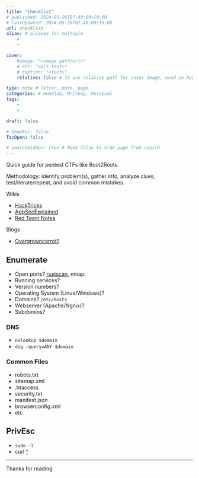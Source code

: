 ```yaml
---
title: "Checklist"
# published: 2024-05-26T07:40:09+10:00
# lastUpdated: 2024-05-26T07:40:09+10:00
url: checklist
alias: # aliases for multiple
    - 
    - 

cover:
    #image: "<image path/url>"
    # alt: "<alt text>"
    # caption: "<text>"
    relative: false # To use relative path for cover image, used in hugo Page-bundles 

type: note # letter, note, page
categories: # Homelab, Writeup, Personal
tags:
    - 
    - 

draft: false

# ShowToc: false
TocOpen: false

# searchHidden: true # Make false to hide page from search
---
```


Quick guide for pentest CTFs like Boot2Roots.

Methodology: identify problem(s), gather info, analyze clues, test/iterate/repeat, and avoid common mistakes.

Wikis
- [HackTricks](https://book.hacktricks.xyz/)
- [AppSecExplained](https://appsecexplained.gitbook.io/appsecexplained)
- [Red Team Notes](https://www.ired.team/)

Blogs
- [Overgrowncarrot1](https://overgrowncarrot1.medium.com)

## Enumerate
- Open ports? [rustscan](https://mrash.co/rustscan), nmap.
- Running services? 
- Version numbers?  
- Operating System (Linux/Windows)?
- Domains? `/etc/hosts`
- Webserver (Apache/Ngnix)?
- Subdomins?

### DNS
- `nslookup $domain`
- `dig -query=ANY $domain`

### Common Files
- robots.txt
- sitemap.xml
- .htaccess
- security.txt
- manifest.json
- browserconfig.xml
- etc

## PrivEsc

- `sudo -l`
- curl [^](https://youtu.be/szOQHJL2Bs8?si=cLCwvQVX5FS3PzlA)


---

Thanks for reading
